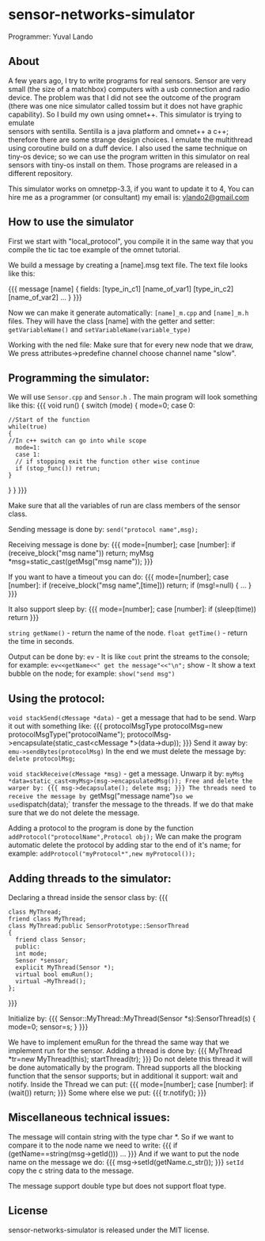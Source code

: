 sensor-networks-simulator
=========================

Programmer: Yuval Lando

About
----------------------
A few years ago, I try to write programs for real sensors.
Sensor are very small (the size of a matchbox) 
computers with a usb connection and radio device.
The problem was that I did not see the outcome of the program 
(there was one nice simulator called tossim but it does not have graphic capability).
So I build my own using omnet++. This simulator is trying to emulate  
sensors with sentilla. Sentilla is a java platform and omnet++ a c++;
therefore there are some strange design choices.
I emulate the multithread using coroutine build on a duff device.
I also used the same technique on tiny-os device; so we can use
the program written in this simulator on real sensors with tiny-os install on them.
Those programs are released in a different repository.

This simulator works on omnetpp-3.3, if you want to update it to 4,
You can hire me as a programmer (or consultant) my email is:
ylando2@gmail.com

How to use the simulator
--------------------------
First we start with "local_protocol", you compile it in the same way that you compile the
tic tac toe example of the omnet tutorial.

We build a message by creating a [name].msg text file.
The text file looks like this:

{{{
message [name]
{
  fields:
  [type_in_c1] [name_of_var1]
  [type_in_c2] [name_of_var2]
  ...
} 
}}}

Now we can make it generate automatically:
`[name]_m.cpp` and `[name]_m.h` files.
They will have the class [name] with the getter and setter:
`getVariableName()` and `setVariableName(variable_type)`

Working with the ned file:
Make sure that for every new node that we draw,
We press attributes->predefine channel choose channel name
"slow".

Programming the simulator:
------------------------------
We will use `Sensor.cpp` and `Sensor.h` .
The main program will look something like this:
{{{
void run() 
{
switch (mode)
  {
    mode=0;
    case 0:
    
    //Start of the function
    while(true) 
    {
    //In c++ switch can go into while scope
      mode=1:
      case 1:    
      // if stopping exit the function other wise continue
      if (stop_func()) retrun;
    }
  }
}
}}}

Make sure that all the variables of run are class members of the sensor class.

Sending message is done by:
`send("protocol name",msg);`

Receiving message is done by:
{{{
mode=[number];
case [number]:
if (receive_block("msg name")) return;
myMsg *msg=static_cast<myMsg>(getMsg("msg name"));
}}}

If you want to have a timeout you can do:
{{{
mode=[number];
case [number]:
if (receive_block("msg name",[time])) return;
if (msg!=null)
{
...
}
}}}

It also support sleep by:
{{{
mode=[number];
case [number]:
if (sleep(time)) return
}}}

`string getName()` - return the name of the node.
`float getTime()` - return the time in seconds.

Output can be done by:
`ev` - It is like `cout` print the streams to the console; for example: `ev<<getName<<" get the message"<<"\n";`
show - It show a text bubble on the node; for example: `show("send msg")`

Using the protocol:
--------------------------
`void stackSend(cMessage *data)` - get a message that had to be send.
Warp it out with something like:
{{{
protocolMsgType protocolMsg=new protocolMsgType("protocolName");
protocolMsg->encapsulate(static_cast<cMessage *>(data->dup));
}}}
Send it away by: `emu->sendBytes(protocolMsg)`
In the end we must delete the message by: `delete protocolMsg;`

`void stackReceive(cMessage *msg)` - get a message.
Unwarp it by: `myMsg *data=static_cast<myMsg>(msg->encapsulatedMsg());
Free and delete the warper by:
{{{
msg->decapsulate();
delete msg;
}}}
The threads need to receive the message by `getMsg("message name")` so
we use `dispatch(data);` transfer the message to the threads.
If we do that make sure that we do not delete the message.

Adding a protocol to the program is done by the function `addProtocol("protocolName",Protocol obj);`
We can make the program automatic delete the protocol by adding star to the end of it's name; 
for example: `addProtocol("myProtocol*",new myProtocol());`

Adding threads to the simulator:
-------------------------------------
Declaring a thread inside the sensor class by:
{{{
 
    class MyThread;
    friend class MyThread;
    class MyThread:public SensorPrototype::SensorThread
    {
      friend class Sensor;
      public:
      int mode;
      Sensor *sensor;
      explicit MyThread(Sensor *);
      virtual bool emuRun();
      virtual ~MyThread();
    };
}}}

Initialize by:
{{{
Sensor::MyThread::MyThread(Sensor *s):SensorThread(s)
{
  mode=0;
  sensor=s;
}
}}}

We have to implement emuRun for the thread the same way that we implement run for the sensor.
Adding a thread is done by: 
{{{
MyThread *tr=new MyThread(this);
startThread(tr);
}}}
Do not delete this thread it will be done automatically by the program.
Thread supports all the blocking function that the sensor supports; but in additional it support:
wait and notify.
Inside the Thread we can put:
{{{
mode=[number];
case [number]:
if (wait()) return;
}}}
Some where else we put:
{{{
tr.notify();
}}}

Miscellaneous technical issues:
---------------------------------
The message will contain string with the type char *.
So if we want to compare it to the node name we need to write:
{{{
if (getName==string(msg->getId())) ...
}}}
And if we want to put the node name on the message we do:
{{{
msg->setId(getName.c_str());
}}}
`setId` copy the c string data to the message.

The message support double type but does not support float type.

License
-------
sensor-networks-simulator is released under the MIT license.
